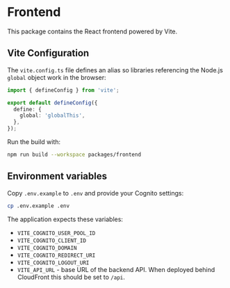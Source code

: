 # Frontend

This package contains the React frontend powered by Vite.

## Vite Configuration

The `vite.config.ts` file defines an alias so libraries referencing the Node.js
`global` object work in the browser:

```ts
import { defineConfig } from 'vite';

export default defineConfig({
  define: {
    global: 'globalThis',
  },
});
```

Run the build with:

```bash
npm run build --workspace packages/frontend
```

## Environment variables

Copy `.env.example` to `.env` and provide your Cognito settings:

```bash
cp .env.example .env
```

The application expects these variables:

- `VITE_COGNITO_USER_POOL_ID`
- `VITE_COGNITO_CLIENT_ID`
- `VITE_COGNITO_DOMAIN`
- `VITE_COGNITO_REDIRECT_URI`
- `VITE_COGNITO_LOGOUT_URI`
- `VITE_API_URL` - base URL of the backend API. When deployed behind CloudFront
  this should be set to `/api`.
